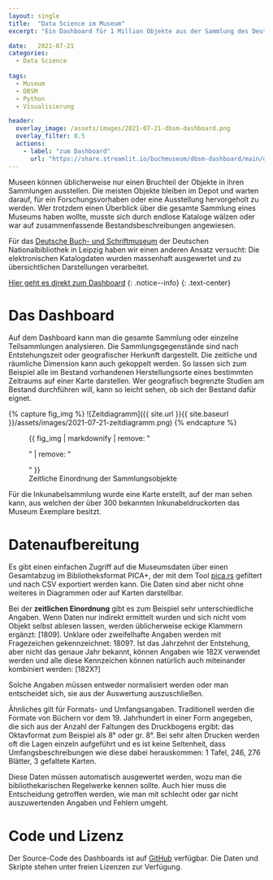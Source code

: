 ```yaml
---
layout: single
title:  "Data Science im Museum"
excerpt: "Ein Dashboard für 1 Million Objekte aus der Sammlung des Deutschen Buch- und Schriftmuseums"

date:   2021-07-21
categories:
  - Data Science
 
tags:
  - Museum
  - DBSM
  - Python
  - Visualisierung

header:
  overlay_image: /assets/images/2021-07-21-dbsm-dashboard.png
  overlay_filter: 0.5
  actions:
    - label: "zum Dashboard"
      url: "https://share.streamlit.io/buchmuseum/dbsm-dashboard/main/dbsm-dashboard.py"
---
```


Museen können üblicherweise nur einen Bruchteil der Objekte in ihren Sammlungen ausstellen. Die meisten Objekte bleiben im Depot und warten darauf, für ein Forschungsvorhaben oder eine Ausstellung hervorgeholt zu werden. Wer trotzdem einen Überblick über die gesamte Sammlung eines Museums haben wollte, musste sich durch endlose Kataloge wälzen oder war auf zusammenfassende Bestandsbeschreibungen angewiesen.

Für das [Deutsche Buch- und Schriftmuseum](https://www.dnb.de/dbsm) der Deutschen Nationalbibliothek in Leipzig haben wir einen anderen Ansatz versucht: Die elektronischen Katalogdaten wurden massenhaft ausgewertet und zu übersichtlichen Darstellungen verarbeitet.

[Hier geht es direkt zum Dashboard](https://share.streamlit.io/buchmuseum/dbsm-dashboard/main/dbsm-dashboard.py)
{: .notice--info}
{: .text-center}

# Das Dashboard

Auf dem Dashboard kann man die gesamte Sammlung oder einzelne Teilsammlungen analysieren. Die Sammlungsgegenstände sind nach Entstehungszeit oder geografischer Herkunft dargestellt. Die zeitliche und räumliche Dimension kann auch gekoppelt werden. So lassen sich zum Beispiel alle im Bestand vorhandenen Herstellungsorte eines bestimmten Zeitraums auf einer Karte darstellen. Wer geografisch begrenzte Studien am Bestand durchführen will, kann so leicht sehen, ob sich der Bestand dafür eignet.

{% capture fig_img %}
![Zeitdiagramm]({{ site.url }}{{ site.baseurl }}/assets/images/2021-07-21-zeitdiagramm.png)
{% endcapture %}

<figure>
  {{ fig_img | markdownify | remove: "<p>" | remove: "</p>" }}
  <figcaption>Zeitliche Einordnung der Sammlungsobjekte</figcaption>
</figure>

Für die Inkunabelsammlung wurde eine Karte erstellt, auf der man sehen kann, aus welchen der über 300 bekannten Inkunabeldruckorten das Museum Exemplare besitzt.

# Datenaufbereitung

Es gibt einen einfachen Zugriff auf die Museumsdaten über einen Gesamtabzug im Bibliotheksformat PICA+, der mit dem Tool [pica.rs](https://github.com/deutsche-nationalbibliothek/pica-rs) gefiltert und nach CSV exportiert werden kann. Die Daten sind aber nicht ohne weiteres in Diagrammen oder auf Karten darstellbar.

Bei der __zeitlichen Einordnung__ gibt es zum Beispiel sehr unterschiedliche Angaben. Wenn Daten nur indirekt ermittelt wurden und sich nicht vom Objekt selbst ablesen lassen, werden üblicherweise eckige Klammern ergänzt: \[1809\]. Unklare oder zweifelhafte Angaben werden mit Fragezeichen gekennzeichnet: 1809?. Ist das Jahrzehnt der Entstehung, aber nicht das genaue Jahr bekannt, können Angaben wie 182X verwendet werden und alle diese Kennzeichen können natürlich auch miteinander kombiniert werden: \[182X?\]

Solche Angaben müssen entweder normalisiert werden oder man entscheidet sich, sie aus der Auswertung auszuschließen.

Ähnliches gilt für Formats- und Umfangsangaben. Traditionell werden die Formate von Büchern vor dem 19. Jahrhundert in einer Form angegeben, die sich aus der Anzahl der Faltungen des Druckbogens ergibt: das Oktavformat zum Beispiel als 8° oder gr. 8°. Bei sehr alten Drucken werden oft die Lagen einzeln aufgeführt und es ist keine Seltenheit, dass Umfangsbeschreibungen wie diese dabei herauskommen: 1 Tafel, 246, 276 Blätter, 3 gefaltete Karten.

Diese Daten müssen automatisch ausgewertet werden, wozu man die bibliothekarischen Regelwerke kennen sollte. Auch hier muss die Entscheidung getroffen werden, wie man mit schlecht oder gar nicht auszuwertenden Angaben und Fehlern umgeht.

# Code und Lizenz

Der Source-Code des Dashboards ist auf [GitHub](https://github.com/buchmuseum/dbsm-dashboard) verfügbar. Die Daten und Skripte stehen unter freien Lizenzen zur Verfügung.
